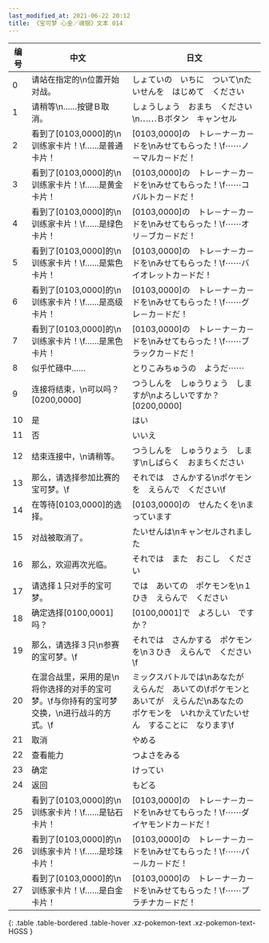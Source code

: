 ```yaml
---
last_modified_at: 2021-06-22 20:12
title: 《宝可梦 心金／魂银》文本 014
---
```

| 编号 | 中文 | 日文 |
| ---- | ---- | ---- |
| 0 | 请站在指定的\n位置开始对战。 | しょていの　いちに　ついて\nたいせんを　はじめて　ください |
| 1 | 请稍等\n……按键Ｂ取消。 | しょうしょう　おまち　ください\n⋯⋯Ｂボタン　キャンセル |
| 2 | 看到了[0103,0000]的\n训练家卡片！\f……是普通卡片！ | [0103,0000]の　トレ－ナ－カ－ドを\nみせてもらった！\f⋯⋯ノ－マルカ－ドだ！ |
| 3 | 看到了[0103,0000]的\n训练家卡片！\f……是黄金卡片！ | [0103,0000]の　トレ－ナ－カ－ドを\nみせてもらった！\f⋯⋯コバルトカ－ドだ！ |
| 4 | 看到了[0103,0000]的\n训练家卡片！\f……是绿色卡片！ | [0103,0000]の　トレ－ナ－カ－ドを\nみせてもらった！\f⋯⋯オリ－ブカ－ドだ！ |
| 5 | 看到了[0103,0000]的\n训练家卡片！\f……是紫色卡片！ | [0103,0000]の　トレ－ナ－カ－ドを\nみせてもらった！\f⋯⋯バイオレットカ－ドだ！ |
| 6 | 看到了[0103,0000]的\n训练家卡片！\f……是高级卡片！ | [0103,0000]の　トレ－ナ－カ－ドを\nみせてもらった！\f⋯⋯グレ－カ－ドだ！ |
| 7 | 看到了[0103,0000]的\n训练家卡片！\f……是黑色卡片！ | [0103,0000]の　トレ－ナ－カ－ドを\nみせてもらった！\f⋯⋯ブラックカ－ドだ！ |
| 8 | 似乎忙碌中…… | とりこみちゅうの　ようだ⋯⋯ |
| 9 | 连接将结束，\n可以吗？[0200,0000] | つうしんを　しゅうりょう　しますが\nよろしいですか？[0200,0000] |
| 10 | 是 | はい |
| 11 | 否 | いいえ |
| 12 | 结束连接中，\n请稍等。 | つうしんを　しゅうりょう　します\nしばらく　おまちください |
| 13 | 那么，请选择参加比赛的宝可梦。\f | それでは　さんかする\nポケモンを　えらんで　ください\f |
| 14 | 在等待[0103,0000]的选择。 | [0103,0000]の　せんたくを\nまっています |
| 15 | 对战被取消了。 | たいせんは\nキャンセルされました |
| 16 | 那么，欢迎再次光临。 | それでは　また　おこし　ください |
| 17 | 请选择１只对手的宝可梦。 | では　あいての　ポケモンを\n１ひき　えらんで　ください |
| 18 | 确定选择[0100,0001]吗？ | [0100,0001]で　よろしい　ですか？ |
| 19 | 那么，请选择３只\n参赛的宝可梦。\f | それでは　さんかする　ポケモンを\n３ひき　えらんで　ください\f |
| 20 | 在混合战里，采用的是\n将你选择的对手的宝可梦。\f与你持有的宝可梦交换，\n进行战斗的方式。\f | ミックスバトルでは\nあなたが　えらんだ　あいての\fポケモンと　あいてが　えらんだ\nあなたの　ポケモンを　いれかえて\rたいせん　することに　なります\f |
| 21 | 取消 | やめる |
| 22 | 查看能力 | つよさをみる |
| 23 | 确定 | けってい |
| 24 | 返回 | もどる |
| 25 | 看到了[0103,0000]的\n训练家卡片！\f……是钻石卡片！ | [0103,0000]の　トレ－ナ－カ－ドを\nみせてもらった！\f⋯⋯ダイヤモンドカ－ドだ！ |
| 26 | 看到了[0103,0000]的\n训练家卡片！\f……是珍珠卡片！ | [0103,0000]の　トレ－ナ－カ－ドを\nみせてもらった！\f⋯⋯パ－ルカ－ドだ！ |
| 27 | 看到了[0103,0000]的\n训练家卡片！\f……是白金卡片！ | [0103,0000]の　トレ－ナ－カ－ドを\nみせてもらった！\f⋯⋯プラチナカ－ドだ！ |
{: .table .table-bordered .table-hover .xz-pokemon-text .xz-pokemon-text-HGSS }